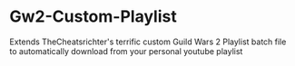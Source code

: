 # Gw2-Custom-Playlist
Extends TheCheatsrichter's terrific custom Guild Wars 2 Playlist batch file to automatically download from your personal youtube playlist
